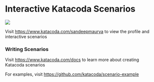 # Interactive Katacoda Scenarios

[![](http://shields.katacoda.com/katacoda/sandeepmaurya/count.svg)](https://www.katacoda.com/sandeepmaurya "Get your profile on Katacoda.com")

Visit https://www.katacoda.com/sandeepmaurya to view the profile and interactive scenarios

### Writing Scenarios
Visit https://www.katacoda.com/docs to learn more about creating Katacoda scenarios

For examples, visit https://github.com/katacoda/scenario-example
